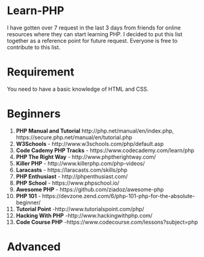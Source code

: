 # Learn-PHP
I have gotten over 7 request in the last 3 days from friends for online resources where they can start learning PHP. I decided to put this list together as a reference point for future request. Everyone is free to contribute to this list.

# Requirement
You need to have a basic knowledge of HTML and CSS.

# Beginners
<ol>
  <li><strong>PHP Manual and Tutorial</strong> http://php.net/manual/en/index.php, https://secure.php.net/manual/en/tutorial.php</li>
  <li><strong>W3Schools</strong> - http://www.w3schools.com/php/default.asp</li>
  <li><strong>Code Cademy PHP Tracks</strong> - https://www.codecademy.com/learn/php</li>
  <li><strong>PHP The Right Way</strong> - http://www.phptherightway.com/</li>
  <li><strong>Killer PHP</strong> - http://www.killerphp.com/php-videos/</li>
  <li><strong>Laracasts</strong> - https://laracasts.com/skills/php</li>
  <li><strong>PHP Enthusiast</strong> - http://phpenthusiast.com/</li>
  <li><strong>PHP School</strong> - https://www.phpschool.io/</li>
  <li><strong>Awesome PHP</strong> - https://github.com/ziadoz/awesome-php</li>
  <li><strong>PHP 101</strong> - https://devzone.zend.com/6/php-101-php-for-the-absolute-beginner/</li>
  <li><strong>Tutorial Point</strong> -http://www.tutorialspoint.com/php/</li>
  <li><strong>Hacking With PHP</strong> -http://www.hackingwithphp.com/</li>
  <li><strong>Code Course PHP</strong> -https://www.codecourse.com/lessons?subject=php</li>
</ol>

# Advanced
